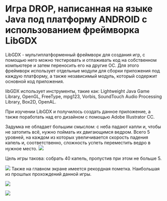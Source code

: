 <h1> Игра DROP, написанная на языке Java под платформу ANDROID с использованием фреймворка LibGDX </h1>

LibGDX - мультиплатформенный фреймворк для создания игр, с помощью него можно тестировать и отлаживать код на 
собственном компьютере и затем переносить его на другие ОС. Для этого фреймворк использует отдельные модули
для сборки приложения под каждую платформу, а также независимый модуль, который содержит основной код приложения.

libGDX использует инструменты, такие как: Lightweight Java Game Library, OpenGL, FreeType, mpg123, Vorbis, 
SoundTouch Audio Processing Library, Box2D, OpenAL.

При изучении LibGDX и получилось создать данное приложение, а также поработать над его дизайном с помощью Adobe
Illustrator CC.

Задумка не обладает большим смыслом: с неба падают капли и, чтобы не затопить всё, нужно поймать их двигающимся
ведром. Всего 5 уровней, на каждом из которых увеличивается скорость падения капель и, соответственно, сложность
успеть переместить ведро в нужное место. 
![](https://github.com/Anastasiya1405/projectJava/raw/master/3.png)
 
Цель игры такова: собрать 40 капель, пропустив при этом не больше 5.

![](https://github.com/Anastasiya1405/projectJava/raw/master/2.png)
Также на главном экране имеется рекордная пометка. Наибольшая из прошлых прохождений данной игры.

![](https://github.com/Anastasiya1405/projectJava/raw/master/1.png)

![](https://github.com/Anastasiya1405/projectJava/raw/master/4.png)
